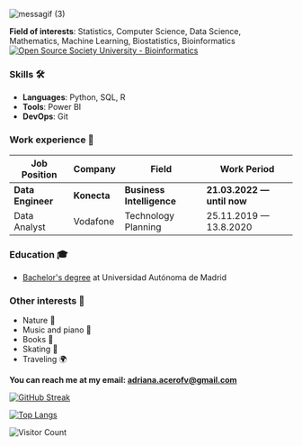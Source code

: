 
![messagif (3)](https://user-images.githubusercontent.com/91780726/205495218-11ae604c-43e0-4be6-b4a6-b82f4176dd98.gif)

**Field of interests**: Statistics, Computer Science, Data Science, Mathematics, Machine Learning, Biostatistics, Bioinformatics [![Open Source Society University - Bioinformatics ](https://img.shields.io/badge/OSSU-bioinformatics-blue.svg)](https://github.com/open-source-society/bioinformatics)


### Skills 🛠️
- **Languages**: Python, SQL, R
- **Tools**: Power BI
- **DevOps**: Git

### Work experience 👔
| Job Position                 | Company            | Field                        | Work Period                |
| ---------------------------- | ------------------ | ---------------------------- | -------------------------- |
| **Data Engineer**                | **Konecta**    | **Business Intelligence**                   | **21.03.2022 — until now** |
| Data Analyst     | Vodafone     | Technology Planning        | 25.11.2019 — 13.8.2020    |


### Education 🎓
- [Bachelor's degree](https://github.com/AdrianaAceroFV/AdrianaAceroFV/files/10148742/title.pdf)
 at Universidad Autónoma de Madrid

### Other interests 👀
- Nature :seedling:
- Music and piano :musical_keyboard:
- Books :book:
- Skating :ski:
- Traveling :earth_africa:

**You can reach me at my email: adriana.acerofv@gmail.com**

[![GitHub Streak](http://github-readme-streak-stats.herokuapp.com?user=AdrianaAceroFV&theme=dark&background=000000)](https://git.io/streak-stats)

[![Top Langs](https://github-readme-stats.vercel.app/api/top-langs/?username=AdrianaAceroFV&layout=compact&theme=vision-friendly-dark)](https://github.com/anuraghazra/github-readme-stats)

![Visitor Count](https://profile-counter.glitch.me/{AdrianaAceroFV}/count.svg)
